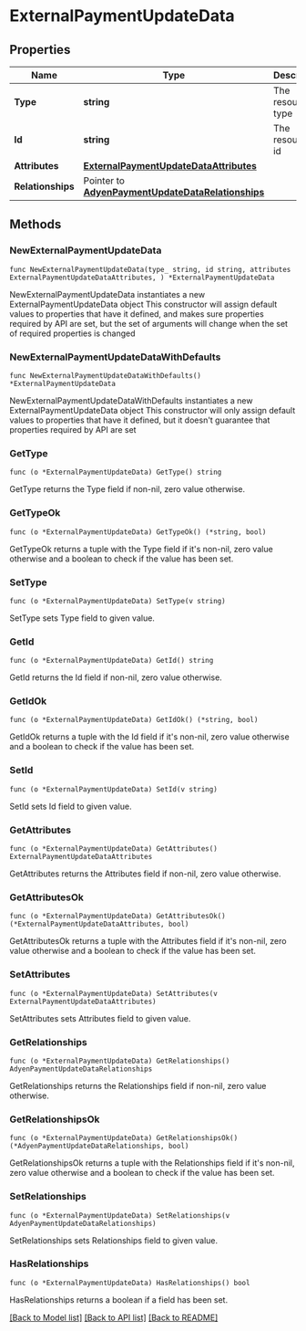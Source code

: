 # ExternalPaymentUpdateData

## Properties

Name | Type | Description | Notes
------------ | ------------- | ------------- | -------------
**Type** | **string** | The resource&#39;s type | 
**Id** | **string** | The resource&#39;s id | 
**Attributes** | [**ExternalPaymentUpdateDataAttributes**](ExternalPaymentUpdateDataAttributes.md) |  | 
**Relationships** | Pointer to [**AdyenPaymentUpdateDataRelationships**](AdyenPaymentUpdateDataRelationships.md) |  | [optional] 

## Methods

### NewExternalPaymentUpdateData

`func NewExternalPaymentUpdateData(type_ string, id string, attributes ExternalPaymentUpdateDataAttributes, ) *ExternalPaymentUpdateData`

NewExternalPaymentUpdateData instantiates a new ExternalPaymentUpdateData object
This constructor will assign default values to properties that have it defined,
and makes sure properties required by API are set, but the set of arguments
will change when the set of required properties is changed

### NewExternalPaymentUpdateDataWithDefaults

`func NewExternalPaymentUpdateDataWithDefaults() *ExternalPaymentUpdateData`

NewExternalPaymentUpdateDataWithDefaults instantiates a new ExternalPaymentUpdateData object
This constructor will only assign default values to properties that have it defined,
but it doesn't guarantee that properties required by API are set

### GetType

`func (o *ExternalPaymentUpdateData) GetType() string`

GetType returns the Type field if non-nil, zero value otherwise.

### GetTypeOk

`func (o *ExternalPaymentUpdateData) GetTypeOk() (*string, bool)`

GetTypeOk returns a tuple with the Type field if it's non-nil, zero value otherwise
and a boolean to check if the value has been set.

### SetType

`func (o *ExternalPaymentUpdateData) SetType(v string)`

SetType sets Type field to given value.


### GetId

`func (o *ExternalPaymentUpdateData) GetId() string`

GetId returns the Id field if non-nil, zero value otherwise.

### GetIdOk

`func (o *ExternalPaymentUpdateData) GetIdOk() (*string, bool)`

GetIdOk returns a tuple with the Id field if it's non-nil, zero value otherwise
and a boolean to check if the value has been set.

### SetId

`func (o *ExternalPaymentUpdateData) SetId(v string)`

SetId sets Id field to given value.


### GetAttributes

`func (o *ExternalPaymentUpdateData) GetAttributes() ExternalPaymentUpdateDataAttributes`

GetAttributes returns the Attributes field if non-nil, zero value otherwise.

### GetAttributesOk

`func (o *ExternalPaymentUpdateData) GetAttributesOk() (*ExternalPaymentUpdateDataAttributes, bool)`

GetAttributesOk returns a tuple with the Attributes field if it's non-nil, zero value otherwise
and a boolean to check if the value has been set.

### SetAttributes

`func (o *ExternalPaymentUpdateData) SetAttributes(v ExternalPaymentUpdateDataAttributes)`

SetAttributes sets Attributes field to given value.


### GetRelationships

`func (o *ExternalPaymentUpdateData) GetRelationships() AdyenPaymentUpdateDataRelationships`

GetRelationships returns the Relationships field if non-nil, zero value otherwise.

### GetRelationshipsOk

`func (o *ExternalPaymentUpdateData) GetRelationshipsOk() (*AdyenPaymentUpdateDataRelationships, bool)`

GetRelationshipsOk returns a tuple with the Relationships field if it's non-nil, zero value otherwise
and a boolean to check if the value has been set.

### SetRelationships

`func (o *ExternalPaymentUpdateData) SetRelationships(v AdyenPaymentUpdateDataRelationships)`

SetRelationships sets Relationships field to given value.

### HasRelationships

`func (o *ExternalPaymentUpdateData) HasRelationships() bool`

HasRelationships returns a boolean if a field has been set.


[[Back to Model list]](../README.md#documentation-for-models) [[Back to API list]](../README.md#documentation-for-api-endpoints) [[Back to README]](../README.md)


